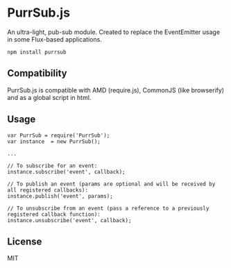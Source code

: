 # PurrSub.js

An ultra-light, pub-sub module. Created to replace the EventEmitter usage in some Flux-based applications.
```
npm install purrsub
```

## Compatibility

PurrSub.js is compatible with AMD (require.js), CommonJS (like browserify) and as a global script in html.

## Usage

```
var PurrSub = require('PurrSub');
var instance  = new PurrSub();

...

// To subscribe for an event:
instance.subscribe('event', callback);

// To publish an event (params are optional and will be received by all registered callbacks):
instance.publish('event', params);

// To unsubscribe from an event (pass a reference to a previously registered callback function):
instance.unsubscribe('event', callback);
```

## License
MIT
